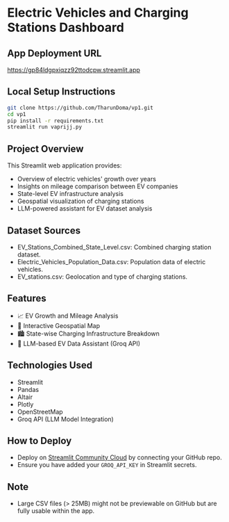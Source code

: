 # Electric Vehicles and Charging Stations Dashboard

## App Deployment URL

https://gp84ldgpxiqzz92ttodcpw.streamlit.app

## Local Setup Instructions

```bash
git clone https://github.com/TharunDoma/vp1.git
cd vp1
pip install -r requirements.txt
streamlit run vaprijj.py
```

## Project Overview

This Streamlit web application provides:

- Overview of electric vehicles' growth over years
- Insights on mileage comparison between EV companies
- State-level EV infrastructure analysis
- Geospatial visualization of charging stations
- LLM-powered assistant for EV dataset analysis

## Dataset Sources

- EV_Stations_Combined_State_Level.csv: Combined charging station dataset.
- Electric_Vehicles_Population_Data.csv: Population data of electric vehicles.
- EV_stations.csv: Geolocation and type of charging stations.

## Features

- 📈 EV Growth and Mileage Analysis
- 📍 Interactive Geospatial Map
- 🏙️ State-wise Charging Infrastructure Breakdown
- 🤖 LLM-based EV Data Assistant (Groq API)

## Technologies Used

- Streamlit
- Pandas
- Altair
- Plotly
- OpenStreetMap
- Groq API (LLM Model Integration)

## How to Deploy

- Deploy on [Streamlit Community Cloud](https://streamlit.io/cloud) by connecting your GitHub repo.
- Ensure you have added your `GROQ_API_KEY` in Streamlit secrets.

## Note

- Large CSV files (> 25MB) might not be previewable on GitHub but are fully usable within the app.
